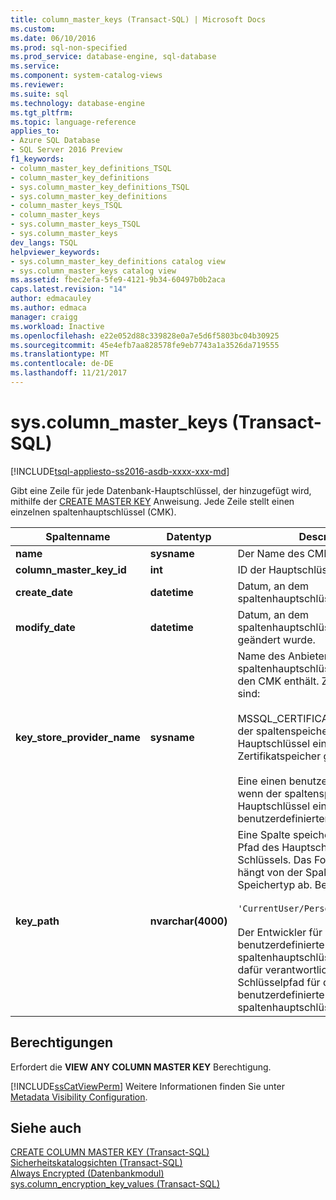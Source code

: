 ```yaml
---
title: column_master_keys (Transact-SQL) | Microsoft Docs
ms.custom: 
ms.date: 06/10/2016
ms.prod: sql-non-specified
ms.prod_service: database-engine, sql-database
ms.service: 
ms.component: system-catalog-views
ms.reviewer: 
ms.suite: sql
ms.technology: database-engine
ms.tgt_pltfrm: 
ms.topic: language-reference
applies_to:
- Azure SQL Database
- SQL Server 2016 Preview
f1_keywords:
- column_master_key_definitions_TSQL
- column_master_key_definitions
- sys.column_master_key_definitions_TSQL
- sys.column_master_key_definitions
- column_master_keys_TSQL
- column_master_keys
- sys.column_master_keys_TSQL
- sys.column_master_keys
dev_langs: TSQL
helpviewer_keywords:
- sys.column_master_key_definitions catalog view
- sys.column_master_keys catalog view
ms.assetid: fbec2efa-5fe9-4121-9b34-60497b0b2aca
caps.latest.revision: "14"
author: edmacauley
ms.author: edmaca
manager: craigg
ms.workload: Inactive
ms.openlocfilehash: e22e052d88c339828e0a7e5d6f5803bc04b30925
ms.sourcegitcommit: 45e4efb7aa828578fe9eb7743a1a3526da719555
ms.translationtype: MT
ms.contentlocale: de-DE
ms.lasthandoff: 11/21/2017
---
```

# <a name="syscolumnmasterkeys-transact-sql"></a>sys.column_master_keys (Transact-SQL)
[!INCLUDE[tsql-appliesto-ss2016-asdb-xxxx-xxx-md](../../includes/tsql-appliesto-ss2016-asdb-xxxx-xxx-md.md)]

  Gibt eine Zeile für jede Datenbank-Hauptschlüssel, der hinzugefügt wird, mithilfe der [CREATE MASTER KEY](../../t-sql/statements/create-column-master-key-transact-sql.md) Anweisung. Jede Zeile stellt einen einzelnen spaltenhauptschlüssel (CMK).  
    
|Spaltenname|Datentyp|Description|  
|-----------------|---------------|-----------------|  
|**name**|**sysname**|Der Name des CMK.|  
|**column_master_key_id**|**int**|ID der Hauptschlüssel der Spalte.|  
|**create_date**|**datetime**|Datum, an dem spaltenhauptschlüssel erstellt wurde.|  
|**modify_date**|**datetime**|Datum, an dem spaltenhauptschlüssel zuletzt geändert wurde.|  
|**key_store_provider_name**|**sysname**|Name des Anbieters für die spaltenhauptschlüsselspeicher, die den CMK enthält. Zulässige Werte sind:<br /><br /> MSSQL_CERTIFICATE_STORE – Wenn der spaltenspeicher für den Hauptschlüssel einem Zertifikatspeicher gespeichert ist.<br /><br /> Eine einen benutzerdefinierten Wert, wenn der spaltenspeicher für den Hauptschlüssel eines benutzerdefinierten Typs ist.|  
|**key_path**|**nvarchar(4000)**|Eine Spalte speicherspezifischen Pfad des Hauptschlüssels des Schlüssels. Das Format des Pfads, hängt von der Spalte Hauptschlüssel Speichertyp ab. Beispiel:<br /><br /> `'CurrentUser/Personal/'<thumbprint>`<br /><br /> Der Entwickler für eine benutzerdefinierte spaltenhauptschlüsselspeicher, ist dafür verantwortlich zu definieren ein Schlüsselpfad für die benutzerdefinierte spaltenhauptschlüsselspeicher ist.|  
  
## <a name="permissions"></a>Berechtigungen  
 Erfordert die **VIEW ANY COLUMN MASTER KEY** Berechtigung.  
  
 [!INCLUDE[ssCatViewPerm](../../includes/sscatviewperm-md.md)] Weitere Informationen finden Sie unter [Metadata Visibility Configuration](../../relational-databases/security/metadata-visibility-configuration.md).  
  
## <a name="see-also"></a>Siehe auch  
 [CREATE COLUMN MASTER KEY &#40;Transact-SQL&#41;](../../t-sql/statements/create-column-master-key-transact-sql.md)   
 [Sicherheitskatalogsichten &#40;Transact-SQL&#41;](../../relational-databases/system-catalog-views/security-catalog-views-transact-sql.md)   
 [Always Encrypted &#40;Datenbankmodul&#41;](../../relational-databases/security/encryption/always-encrypted-database-engine.md)   
 [sys.column_encryption_key_values &#40;Transact-SQL&#41;](../../relational-databases/system-catalog-views/sys-column-encryption-key-values-transact-sql.md)  
  
  
